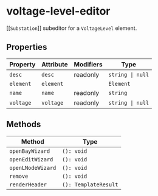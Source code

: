# voltage-level-editor

[[`Substation`]] subeditor for a `VoltageLevel` element.

## Properties

| Property  | Attribute | Modifiers | Type             |
|-----------|-----------|-----------|------------------|
| `desc`    | `desc`    | readonly  | `string \| null` |
| `element` | `element` |           | `Element`        |
| `name`    | `name`    | readonly  | `string`         |
| `voltage` | `voltage` | readonly  | `string \| null` |

## Methods

| Method            | Type                 |
|-------------------|----------------------|
| `openBayWizard`   | `(): void`           |
| `openEditWizard`  | `(): void`           |
| `openLNodeWizard` | `(): void`           |
| `remove`          | `(): void`           |
| `renderHeader`    | `(): TemplateResult` |
